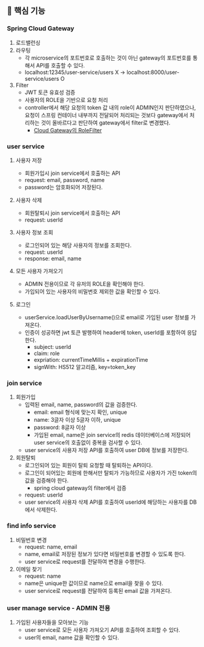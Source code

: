 ## 📌 핵심 기능

### Spring Cloud Gateway

1. 로드밸런싱
2. 라우팅
    - 각 microservice의 포트번호로 호출하는 것이 아닌 gateway의 포트번호를 통해서 API를 호출할 수 있다.
    - localhost:12345/user-service/users X → localhost:8000/user-service/users O
3. Filter
    - JWT 토큰 유효성 검증
    - 사용자의 ROLE을 기반으로 요청 처리
    - controller에서 해당 요청의 token 값 내의 role이 ADMIN인지 판단하였으나, 요청이 스프링 컨테이너 내부까지 전달되어 처리되는 것보다 gateway에서 처리하는 것이 올바르다고 판단하여 gateway에서 filter로 변경했다.
      - [Cloud Gateway의 RoleFilter](https://github.com/mardi2020/user-authentication/blob/main/apiGateway/src/main/java/com/mardi202/apigateway/filter/RoleFilter.java)

### user service

1. 사용자 저장
   - 회원가입시 join service에서 호출하는 API
   - request: email, password, name
   - password는 암호화되어 저장된다.
   
2. 사용자 삭제
   - 회원탈퇴시 join service에서 호출하는 API
   - request: userId
   
3. 사용자 정보 조회
   - 로그인되어 있는 해당 사용자의 정보를 조회한다.
   - request: userId
   - response: email, name
   
4. 모든 사용자 가져오기
   - ADMIN 전용이므로 각 유저의 ROLE을 확인해야 한다.
   - 가입되어 있는 사용자의 비밀번호 제외한 값을 확인할 수 있다.
   
5. 로그인
    - userService.loadUserByUsername()으로 email로 가입된 user 정보를 가져온다.
    - 인증이 성공하면 jwt 토큰 발행하여 header에 token, userId를 포함하여 응답한다.
        - subject: userId
        - claim: role  
        - expriation: currentTimeMillis + expirationTime
        - signWith: HS512 알고리즘, key=token_key

### join service

1. 회원가입
    - 입력된 email, name, password의 값을 검증한다.
        - email: email 형식에 맞는지 확인, unique
        - name: 3글자 이상 5글자 이하, unique
        - password: 8글자 이상
        - 가입된 email, name은 join service의 redis 데이터베이스에 저장되어 user service의 호출없이 중복을 검사할 수 있다.
    - user service의 사용자 저장 API를 호출하여 user DB에 정보를 저장한다.
2. 회원탈퇴
    - 로그인되어 있는 회원이 탈퇴 요청할 때 탈퇴하는 API이다.
    - 로그인이 되어있는 회원에 한해서만 탈퇴가 가능하므로 사용자가 가진 token의 값을 검증해야 한다.
        - spring cloud gateway의 filter에서 검증
    - request: userId
    - user service의 사용자 삭제 API를 호출하여 userId에 해당하는 사용자를 DB에서 삭제한다.

### find info service

1. 비밀번호 변경
    - request: name, email
    - name, email로 저장된 정보가 있다면 비밀번호를 변경할 수 있도록 한다.
    - user service로 request를 전달하여 변경을 수행한다.
2. 이메일 찾기
    - request: name
    - name은 unique한 값이므로 name으로 email을 찾을 수 있다.
    - user service로 request를 전달하여 등록된 email 값을 가져온다.

### user manage service - ADMIN 전용

1. 가입된 사용자들을 모아보는 기능
    - user service로 모든 사용자 가져오기 API를 호출하여 조회할 수 있다.
    - user의 email, name 값을 확인할 수 있다.